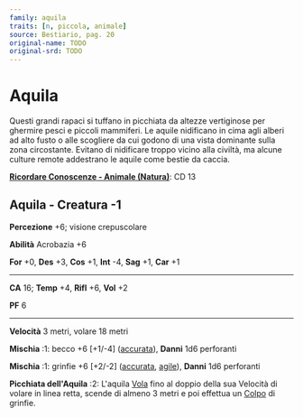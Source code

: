 ```yaml
---
family: aquila
traits: [n, piccola, animale]
source: Bestiario, pag. 20
original-name: TODO
original-srd: TODO
---
```


# Aquila

Questi grandi rapaci si tuffano in picchiata da altezze vertiginose per ghermire
pesci e piccoli mammiferi. Le aquile nidificano in cima agli alberi ad alto
fusto o alle scogliere da cui godono di una vista dominante sulla zona
circostante. Evitano di nidificare troppo vicino alla civiltà, ma alcune culture
remote addestrano le aquile come bestie da caccia.

**[Ricordare Conoscenze - Animale (Natura)](/azioni/ricordare-conoscenze)**: CD
13

## Aquila - Creatura -1

**Percezione** +6; visione crepuscolare

**Abilità** Acrobazia +6

**For** +0, **Des** +3, **Cos** +1, **Int** -4, **Sag** +1, **Car** +1

---

**CA** 16; **Temp** +4, **Rifl** +6, **Vol** +2

**PF** 6

---

**Velocità** 3 metri, volare 18 metri

**Mischia** :1: becco +6 \[+1/-4] ([accurata](/tratti/accurata)), **Danni** 1d6
perforanti

**Mischia** :1: grinfie +6 \[+2/-2] ([accurata](/tratti/accurata),
[agile](/tratti/agile)), **Danni** 1d6 perforanti

**Picchiata dell'Aquila** :2: L'aquila [Vola](/azioni/volare) fino al doppio
della sua Velocità di volare in linea retta, scende di almeno 3 metri e poi
effettua un [Colpo](/azioni/colpire) di grinfie.

